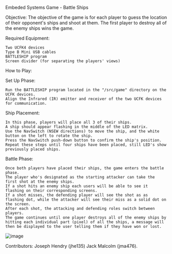 Embeded Systems Game - Battle Ships

Objective:
The objective of the game is for each player to guess the location of their opponent's ships and shoot at them. The first player to destroy all of the enemy ships wins the game.

Required Equipment:

    Two UCFK4 devices
    Type B Mini USB cables
    BATTLESHIP program
    Screen divider (for separating the players' views)

How to Play:

Set Up Phase:

    Run the BATTLESHIP program located in the "/src/game" directory on the UCFK devices.
    Align the Infrared (IR) emitter and receiver of the two UCFK devices for communication.

Ship Placement:

    In this phase, players will place all 3 of their ships.
    A ship should appear flashing in the middle of the LED matrix.
    Use the NavSwitch (NSEW directions) to move the ship, and the white button on the left to rotate the ship.
    Press the NavSwitch push-down button to confirm the ship's position.
    Repeat these steps until four ships have been placed, still LED's show previously placed ships.

Battle Phase:

    Once both players have placed their ships, the game enters the battle phase.
    The player who's designated as the starting attacker can take the first shot at the enemy ships.
    If a shot hits an enemy ship each users will be able to see it flashing on their corresponding screens.
    If a shot misses, the defending player will see the shot as as flashing dot, while the attacker will see their miss as a solid dot on the screen.
    After each shot, the attacking and defending roles switch between players.
    The game continues until one player destroys all of the enemy ships by hitting each individual part (pixel) of all the ships, a message will then be displayed to the user telling them if they have won or lost.

![image](https://github.com/Joseph-Hendry/BattleShips/assets/107831702/6d0dbbb7-9749-4a5e-89b1-d55a0d92dae1)

Contributors:
Joseph Hendry (jhe135)
Jack Malcolm (jma476).
